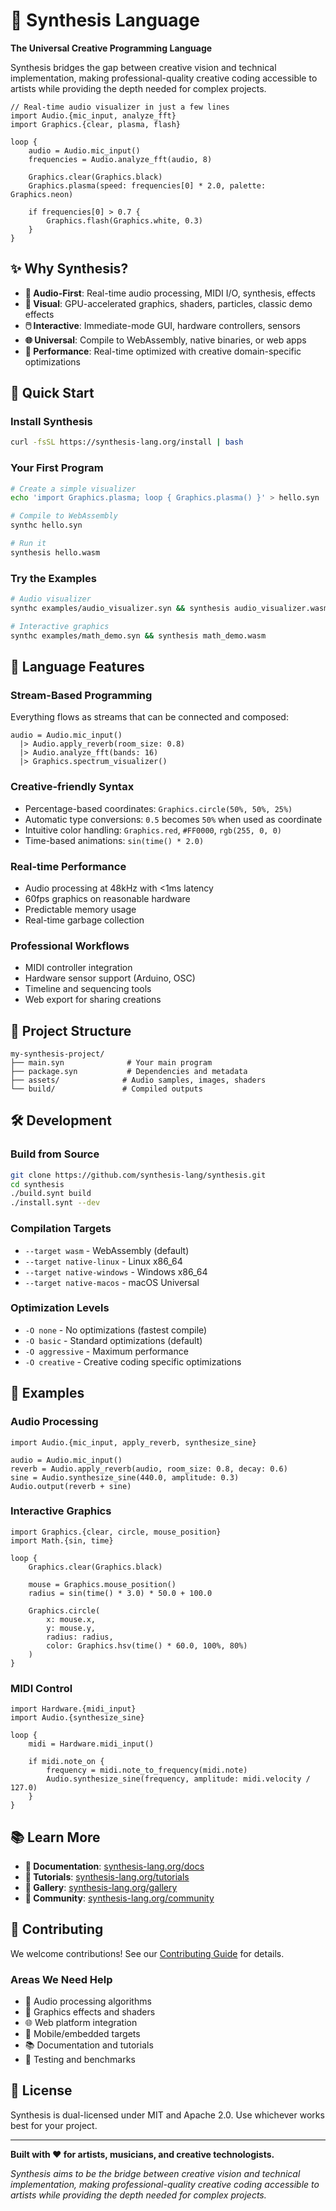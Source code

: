 # 🎨 Synthesis Language

**The Universal Creative Programming Language**

Synthesis bridges the gap between creative vision and technical implementation, making professional-quality creative coding accessible to artists while providing the depth needed for complex projects.

```synthesis
// Real-time audio visualizer in just a few lines
import Audio.{mic_input, analyze_fft}
import Graphics.{clear, plasma, flash}

loop {
    audio = Audio.mic_input()
    frequencies = Audio.analyze_fft(audio, 8)
    
    Graphics.clear(Graphics.black)
    Graphics.plasma(speed: frequencies[0] * 2.0, palette: Graphics.neon)
    
    if frequencies[0] > 0.7 {
        Graphics.flash(Graphics.white, 0.3)
    }
}
```

## ✨ Why Synthesis?

- **🎵 Audio-First**: Real-time audio processing, MIDI I/O, synthesis, effects
- **🎨 Visual**: GPU-accelerated graphics, shaders, particles, classic demo effects  
- **🖱️ Interactive**: Immediate-mode GUI, hardware controllers, sensors
- **🌐 Universal**: Compile to WebAssembly, native binaries, or web apps
- **🚀 Performance**: Real-time optimized with creative domain-specific optimizations

## 🚀 Quick Start

### Install Synthesis
```bash
curl -fsSL https://synthesis-lang.org/install | bash
```

### Your First Program
```bash
# Create a simple visualizer
echo 'import Graphics.plasma; loop { Graphics.plasma() }' > hello.syn

# Compile to WebAssembly
synthc hello.syn

# Run it
synthesis hello.wasm
```

### Try the Examples
```bash
# Audio visualizer
synthc examples/audio_visualizer.syn && synthesis audio_visualizer.wasm

# Interactive graphics
synthc examples/math_demo.syn && synthesis math_demo.wasm
```

## 🎯 Language Features

### Stream-Based Programming
Everything flows as streams that can be connected and composed:
```synthesis
audio = Audio.mic_input()
  |> Audio.apply_reverb(room_size: 0.8)
  |> Audio.analyze_fft(bands: 16)
  |> Graphics.spectrum_visualizer()
```

### Creative-friendly Syntax
- Percentage-based coordinates: `Graphics.circle(50%, 50%, 25%)`
- Automatic type conversions: `0.5` becomes `50%` when used as coordinate
- Intuitive color handling: `Graphics.red`, `#FF0000`, `rgb(255, 0, 0)`
- Time-based animations: `sin(time() * 2.0)`

### Real-time Performance
- Audio processing at 48kHz with <1ms latency
- 60fps graphics on reasonable hardware
- Predictable memory usage
- Real-time garbage collection

### Professional Workflows
- MIDI controller integration
- Hardware sensor support (Arduino, OSC)
- Timeline and sequencing tools
- Web export for sharing creations

## 📁 Project Structure

```
my-synthesis-project/
├── main.syn              # Your main program
├── package.syn           # Dependencies and metadata
├── assets/              # Audio samples, images, shaders
└── build/               # Compiled outputs
```

## 🛠️ Development

### Build from Source
```bash
git clone https://github.com/synthesis-lang/synthesis.git
cd synthesis
./build.synt build
./install.synt --dev
```

### Compilation Targets
- `--target wasm` - WebAssembly (default)
- `--target native-linux` - Linux x86_64
- `--target native-windows` - Windows x86_64  
- `--target native-macos` - macOS Universal

### Optimization Levels
- `-O none` - No optimizations (fastest compile)
- `-O basic` - Standard optimizations (default)
- `-O aggressive` - Maximum performance
- `-O creative` - Creative coding specific optimizations

## 🌟 Examples

### Audio Processing
```synthesis
import Audio.{mic_input, apply_reverb, synthesize_sine}

audio = Audio.mic_input()
reverb = Audio.apply_reverb(audio, room_size: 0.8, decay: 0.6)
sine = Audio.synthesize_sine(440.0, amplitude: 0.3)
Audio.output(reverb + sine)
```

### Interactive Graphics
```synthesis
import Graphics.{clear, circle, mouse_position}
import Math.{sin, time}

loop {
    Graphics.clear(Graphics.black)
    
    mouse = Graphics.mouse_position()
    radius = sin(time() * 3.0) * 50.0 + 100.0
    
    Graphics.circle(
        x: mouse.x,
        y: mouse.y, 
        radius: radius,
        color: Graphics.hsv(time() * 60.0, 100%, 80%)
    )
}
```

### MIDI Control
```synthesis
import Hardware.{midi_input}
import Audio.{synthesize_sine}

loop {
    midi = Hardware.midi_input()
    
    if midi.note_on {
        frequency = midi.note_to_frequency(midi.note)
        Audio.synthesize_sine(frequency, amplitude: midi.velocity / 127.0)
    }
}
```

## 📚 Learn More

- **📖 Documentation**: [synthesis-lang.org/docs](https://synthesis-lang.org/docs)
- **🎵 Tutorials**: [synthesis-lang.org/tutorials](https://synthesis-lang.org/tutorials)  
- **🎨 Gallery**: [synthesis-lang.org/gallery](https://synthesis-lang.org/gallery)
- **💬 Community**: [synthesis-lang.org/community](https://synthesis-lang.org/community)

## 🤝 Contributing

We welcome contributions! See our [Contributing Guide](_internal_dev/docs/CONTRIBUTING.md) for details.

### Areas We Need Help
- 🎵 Audio processing algorithms
- 🎨 Graphics effects and shaders
- 🌐 Web platform integration
- 📱 Mobile/embedded targets
- 📚 Documentation and tutorials
- 🧪 Testing and benchmarks

## 📄 License

Synthesis is dual-licensed under MIT and Apache 2.0. Use whichever works best for your project.

---

**Built with ❤️ for artists, musicians, and creative technologists.**

*Synthesis aims to be the bridge between creative vision and technical implementation, making professional-quality creative coding accessible to artists while providing the depth needed for complex projects.*
